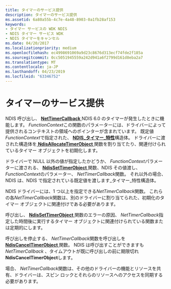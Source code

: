 ```yaml
---
title: タイマーのサービス提供
description: タイマーのサービス提供
ms.assetid: 6a80a55b-4c7e-4a48-8903-0a1fb28af153
keywords:
- タイマー サービスの WDK NDIS
- NDIS タイマー サービス WDK
- NDIS タイマーをキャンセル
ms.date: 04/20/2017
ms.localizationpriority: medium
ms.openlocfilehash: ec4998691069a9d23c8676d313ecf74fde2f185a
ms.sourcegitcommit: 0cc5051945559a242d941a6f2799d161d8eba2a7
ms.translationtype: MT
ms.contentlocale: ja-JP
ms.lasthandoff: 04/23/2019
ms.locfileid: "63346752"
---
```

# <a name="servicing-timers"></a>タイマーのサービス提供





NDIS 呼び出し、 [ **NetTimerCallback** ](https://msdn.microsoft.com/library/windows/hardware/ff568351) NDIS 6.0 のタイマーが発生したときに機能します。 *FunctionContext*この関数のパラメーターには、ドライバーによって提供されるコンテキストの領域へのポインターが含まれています。 既定値*FunctionContext*で指定された、 [ **NDIS\_タイマー\_特性**](https://msdn.microsoft.com/library/windows/hardware/ff567886)構造体。 ドライバーに渡された構造体を[ **NdisAllocateTimerObject** ](https://msdn.microsoft.com/library/windows/hardware/ff561618)関数を割り当てたり、関連付けられているタイマー オブジェクトを初期化します。

ドライバーで NULL 以外の値が指定したかどうか、 *FunctionContext*パラメーターに渡される、 [ **NdisSetTimerObject** ](https://msdn.microsoft.com/library/windows/hardware/ff564563)関数、NDIS その値渡し、 *FunctionContext*のパラメーター、 *NetTimerCallback*関数。 それ以外の場合、NDIS は、NDIS で指定されている既定値を渡します\_タイマー\_特性構造体。

NDIS ドライバーには、1 つ以上を指定できる*NetTimerCallback*関数。 これらの各*NetTimerCallback*関数は、別のドライバーに割り当てられた、初期化のタイマー オブジェクトに関連付けである必要があります。

呼び出し、 [ **NdisSetTimerObject** ](https://msdn.microsoft.com/library/windows/hardware/ff564563)関数のエラーの原因、 *NetTimerCallback*指定した時間後に実行するタイマー オブジェクトに関連付けられている関数または定期的にします。

呼び出しを停止する、 *NetTimerCallback*関数を呼び出しを[ **NdisCancelTimerObject** ](https://msdn.microsoft.com/library/windows/hardware/ff561624)関数。 NDIS は呼び出すことができますも*NetTimerCallback* 、タイムアウトが既に呼び出しの前に期限切れ**NdisCancelTimerObject**します。

場合、 *NetTimerCallback*関数は、その他のドライバーの機能とリソースを共有、ドライバーは、スピン ロックとそれらのリソースへのアクセスを同期する必要があります。

 

 





